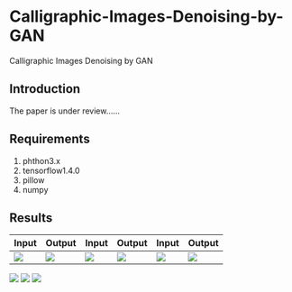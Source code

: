 # Calligraphic-Images-Denoising-by-GAN
Calligraphic Images Denoising by GAN
## Introduction

The paper is under review......
## Requirements
1. phthon3.x
2. tensorflow1.4.0
3. pillow
4. numpy
## Results
|Input|Output|Input|Output|Input|Output|
|-|-|-|-|-|-|
|![](https://github.com/MingtaoGuo/Calligraphic-Images-Denoising-by-GAN/blob/master/IMAGES/1.jpg)|![](https://github.com/MingtaoGuo/Calligraphic-Images-Denoising-by-GAN/blob/master/IMAGES/1_denoised.jpg)|![](https://github.com/MingtaoGuo/Calligraphic-Images-Denoising-by-GAN/blob/master/IMAGES/2.jpg)|![](https://github.com/MingtaoGuo/Calligraphic-Images-Denoising-by-GAN/blob/master/IMAGES/2_denoised.jpg)|![](https://github.com/MingtaoGuo/Calligraphic-Images-Denoising-by-GAN/blob/master/IMAGES/3.jpg)|![](https://github.com/MingtaoGuo/Calligraphic-Images-Denoising-by-GAN/blob/master/IMAGES/3_denoised.jpg)|

![](https://github.com/MingtaoGuo/Calligraphic-Images-Denoising-by-GAN/blob/master/IMAGES/苏孝慈墓志.jpg)
![](https://github.com/MingtaoGuo/Calligraphic-Images-Denoising-by-GAN/blob/master/IMAGES/宋徽宗赵佶《草书千字文》.jpg)
![](https://github.com/MingtaoGuo/Calligraphic-Images-Denoising-by-GAN/blob/master/IMAGES/北魏《元暐墓志》初拓本.jpg)
